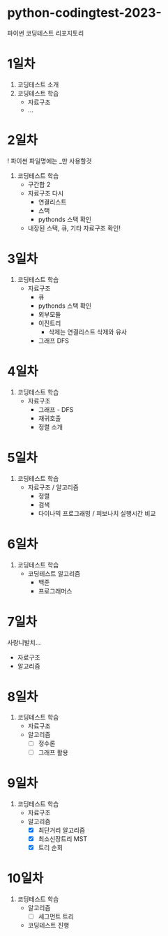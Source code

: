 # python-codingtest-2023-
파이썬 코딩테스트 리포지토리

# 1일차
1. 코딩테스트 소개
2. 코딩테스트 학습
    - 자료구조
    - ...

# 2일차
! 파이썬 파일명에는 _만 사용할것
1. 코딩테스트 학습
    - 구간합 2
    - 자료구조 다시
        - 연결리스트
        - 스택
        - pythonds 스택 확인
    - 내장된 스택, 큐, 기타 자료구조 확인!

# 3일차
1. 코딩테스트 학습
    - 자료구조
        - 큐
        - pythonds 스택 확인
        - 외부모듈
        - 이진트리
            - 삭제는 연결리스트 삭제와 유사
        - 그래프 DFS

# 4일차
1. 코딩테스트 학습
    - 자료구조 
        - 그래프 - DFS
        - 재귀호출
        - 정렬 소개

# 5일차
1. 코딩테스트 학습
    - 자료구조 / 알고리즘
        - 정렬
        - 검색
        - 다이나믹 프로그래밍 / 피보나치 실행시간 비교

# 6일차
1. 코딩테스트 학습
    - 코딩테스트 알고리즘
        - 백준
        - 프로그래머스

# 7일차
사랑니발치... 
- 자료구조 
- 알고리즘 
        
# 8일차
1. 코딩테스트 학습
    - 자료구조
    - 알고리즘
        - [ ] 정수론
        - [ ] 그래프 활용

# 9일차
1. 코딩테스트 학습
    - 자료구조
    - 알고리즘
        - [x] 최단거리 알고리즘
        - [X] 최소신장트리 MST
        - [X] 트리 순회

# 10일차
1. 코딩테스트 학습
    - 알고리즘
        - [ ] 세그먼트 트리
    - 코딩테스트 진행
